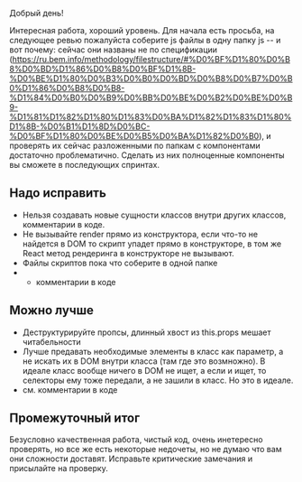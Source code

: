 Добрый день!

Интересная работа, хороший уровень. Для начала есть просьба, на следующее ревью пожалуйста соберите js файлы в одну папку js -- и вот почему: сейчас они названы не по спецификации (https://ru.bem.info/methodology/filestructure/#%D0%BF%D1%80%D0%B8%D0%BD%D1%86%D0%B8%D0%BF%D1%8B-%D0%BE%D1%80%D0%B3%D0%B0%D0%BD%D0%B8%D0%B7%D0%B0%D1%86%D0%B8%D0%B8-%D1%84%D0%B0%D0%B9%D0%BB%D0%BE%D0%B2%D0%BE%D0%B9-%D1%81%D1%82%D1%80%D1%83%D0%BA%D1%82%D1%83%D1%80%D1%8B-%D0%B1%D1%8D%D0%BC-%D0%BF%D1%80%D0%BE%D0%B5%D0%BA%D1%82%D0%B0), и проверять их сейчас разложенными по папкам с компонентами достаточно проблематично. Сделать из них полноценные компоненты вы сможете в последующих спринтах.

## Надо исправить
- Нельзя создавать новые сущности классов внутри других классов, комментарии в коде.
- Не вызывайте render прямо из конструктора, если что-то не найдется в DOM то скрипт упадет прямо в конструкторе, в том же React метод рендеринга в конструкторе не вызывают.
- Файлы скриптов пока что соберите в одной папке
- + комментарии в коде

## Можно лучше
- Деструктурируйте пропсы, длинный хвост из this.props мешает читабельности
- Лучше предавать необходимые элементы в класс как параметр, а не искать их в DOM внутри класса (там где это возмножно). В идеале класс вообще ничего в DOM не ищет, а если и ищет, то селекторы ему тоже передали, а не зашили в класс. Но это в идеале.
- см. комментарии в коде

## Промежуточный итог
Безусловно качественная работа, чистый код, очень инетересно проверять, но все же есть некоторые недочеты, но не думаю что вам они сложности доставят. Исправьте критические замечания и присылайте на проверку.
